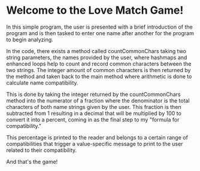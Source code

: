 # Welcome to the Love Match Game!

In this simple program, the user is presented with a brief introduction of the program and is then tasked to enter one name after another for the program to begin analyzing.

In the code, there exists a method called countCommonChars taking two string parameters, the names provided by the user, where hashmaps and enhanced loops help to count and record common characters between the two strings. The integer amount of common characters is then returned by the method and taken back to the main method where arithmetic is done to calculate name compatibility.

This is done by taking the integer returned by the countCommonChars method into the numerator of a fraction where the denominator is the total characters of both name strings given by the user. This fraction is then subtracted from 1 resulting in a decimal that will be multiplied by 100 to convert it into a percent, coming in as the final step to my "formula for compatibility."

This percentage is printed to the reader and belongs to a certain range of compatibilities that trigger a value-specific message to print to the user related to their compatibility.

And that's the game!

